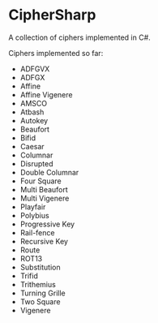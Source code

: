 # CipherSharp
A collection of ciphers implemented in C#.

Ciphers implemented so far:

- ADFGVX
- ADFGX
- Affine
- Affine Vigenere
- AMSCO
- Atbash
- Autokey
- Beaufort
- Bifid
- Caesar
- Columnar
- Disrupted
- Double Columnar
- Four Square
- Multi Beaufort
- Multi Vigenere
- Playfair
- Polybius
- Progressive Key
- Rail-fence
- Recursive Key
- Route
- ROT13
- Substitution
- Trifid
- Trithemius
- Turning Grille
- Two Square
- Vigenere
